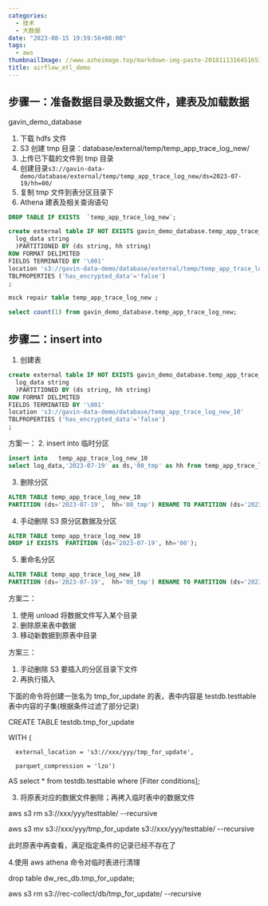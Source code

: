 ```yaml
---
categories:
  - 技术
  - 大数据
date: "2023-08-15 19:59:56+08:00"
tags:
  - aws
thumbnailImage: //www.azheimage.top/markdown-img-paste-20181113164516536.png
title: airflow_etl_demo
---
```


## 步骤一：准备数据目录及数据文件，建表及加载数据

gavin_demo_database

<!--more-->

1. 下载 hdfs 文件
2. S3 创建 tmp 目录：database/external/temp/temp_app_trace_log_new/
3. 上传已下载的文件到 tmp 目录
4. 创建目录`s3://gavin-data-demo/database/external/temp/temp_app_trace_log_new/ds=2023-07-19/hh=00/`
5. 复制 tmp 文件到表分区目录下
6. Athena 建表及相关查询语句

```sql
DROP TABLE IF EXISTS  `temp_app_trace_log_new`;

create external table IF NOT EXISTS gavin_demo_database.temp_app_trace_log_new(
  log_data string
  )PARTITIONED BY (ds string, hh string)
ROW FORMAT DELIMITED
FIELDS TERMINATED BY '\001'
location 's3://gavin-data-demo/database/external/temp/temp_app_trace_log_new/'
TBLPROPERTIES ('has_encrypted_data'='false')
;

msck repair table temp_app_trace_log_new ;

select count(1) from gavin_demo_database.temp_app_trace_log_new;
```

## 步骤二：insert into

1. 创建表

```sql
create external table IF NOT EXISTS gavin_demo_database.temp_app_trace_log_new_10(
  log_data string
  )PARTITIONED BY (ds string, hh string)
ROW FORMAT DELIMITED
FIELDS TERMINATED BY '\001'
location 's3://gavin-data-demo/database/temp_app_trace_log_new_10'
TBLPROPERTIES ('has_encrypted_data'='false')
;
```

方案一： 2. insert into 临时分区

```sql
insert into   temp_app_trace_log_new_10
select log_data,'2023-07-19' as ds,'00_tmp' as hh from temp_app_trace_log_new limit 10;
```

3. 删除分区

```sql
ALTER TABLE temp_app_trace_log_new_10
PARTITION (ds='2023-07-19',  hh='00_tmp') RENAME TO PARTITION (ds='2023-07-19', hh='00');
```

4. 手动删除 S3 原分区数据及分区

```sql
ALTER TABLE temp_app_trace_log_new_10
DROP if EXISTS  PARTITION (ds='2023-07-19', hh='00');
```

5. 重命名分区

```sql
ALTER TABLE temp_app_trace_log_new_10
PARTITION (ds='2023-07-19',  hh='00_tmp') RENAME TO PARTITION (ds='2023-07-19', hh='00');
```

方案二：

1. 使用 unload 将数据文件写入某个目录
2. 删除原来表中数据
3. 移动新数据到原表中目录

方案三：

1. 手动删除 S3 要插入的分区目录下文件
2. 再执行插入

下面的命令将创建一张名为 tmp_for_update 的表，表中内容是 testdb.testtable 表中内容的子集(根据条件过滤了部分记录)

CREATE TABLE testdb.tmp_for_update

WITH (

      external_location = 's3://xxx/yyy/tmp_for_update',

      parquet_compression = 'lzo')

AS select \* from testdb.testtable where [Filter conditions];

3. 将原表对应的数据文件删除；再拷入临时表中的数据文件

aws s3 rm s3://xxx/yyy/testtable/ --recursive

aws s3 mv s3://xxx/yyy/tmp_for_update s3://xxx/yyy/testtable/ --recursive

此时原表中再查看，满足指定条件的记录已经不存在了

4.使用 aws athena 命令对临时表进行清理

drop table dw_rec_db.tmp_for_update;

aws s3 rm s3://rec-collect/db/tmp_for_update/ --recursive
